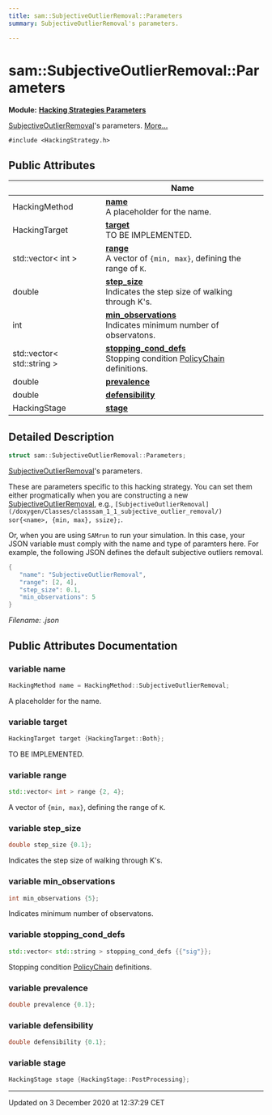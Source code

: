 ```yaml
---
title: sam::SubjectiveOutlierRemoval::Parameters
summary: SubjectiveOutlierRemoval's parameters.  

---
```


# sam::SubjectiveOutlierRemoval::Parameters


**Module:** **[Hacking Strategies Parameters](/doxygen/Modules/group___hacking_strategies_parameters/)**

[SubjectiveOutlierRemoval](/doxygen/Classes/classsam_1_1_subjective_outlier_removal/)'s parameters.  [More...](#detailed-description)


`#include <HackingStrategy.h>`















## Public Attributes

|                | Name           |
| -------------- | -------------- |
| HackingMethod | **[name](/doxygen/Classes/structsam_1_1_subjective_outlier_removal_1_1_parameters/#variable-name)** <br>A placeholder for the name.  |
| HackingTarget | **[target](/doxygen/Classes/structsam_1_1_subjective_outlier_removal_1_1_parameters/#variable-target)** <br>TO BE IMPLEMENTED.  |
| std::vector< int > | **[range](/doxygen/Classes/structsam_1_1_subjective_outlier_removal_1_1_parameters/#variable-range)** <br>A vector of `{min, max}`, defining the range of `K`.  |
| double | **[step_size](/doxygen/Classes/structsam_1_1_subjective_outlier_removal_1_1_parameters/#variable-step_size)** <br>Indicates the step size of walking through K's.  |
| int | **[min_observations](/doxygen/Classes/structsam_1_1_subjective_outlier_removal_1_1_parameters/#variable-min_observations)** <br>Indicates minimum number of observatons.  |
| std::vector< std::string > | **[stopping_cond_defs](/doxygen/Classes/structsam_1_1_subjective_outlier_removal_1_1_parameters/#variable-stopping_cond_defs)** <br>Stopping condition [PolicyChain](/doxygen/Classes/structsam_1_1_policy_chain/) definitions.  |
| double | **[prevalence](/doxygen/Classes/structsam_1_1_subjective_outlier_removal_1_1_parameters/#variable-prevalence)**  |
| double | **[defensibility](/doxygen/Classes/structsam_1_1_subjective_outlier_removal_1_1_parameters/#variable-defensibility)**  |
| HackingStage | **[stage](/doxygen/Classes/structsam_1_1_subjective_outlier_removal_1_1_parameters/#variable-stage)**  |






## Detailed Description

```cpp
struct sam::SubjectiveOutlierRemoval::Parameters;
```

[SubjectiveOutlierRemoval](/doxygen/Classes/classsam_1_1_subjective_outlier_removal/)'s parameters. 


























These are parameters specific to this hacking strategy. You can set them either progmatically when you are constructing a new [SubjectiveOutlierRemoval](/doxygen/Classes/classsam_1_1_subjective_outlier_removal/), e.g., `[SubjectiveOutlierRemoval](/doxygen/Classes/classsam_1_1_subjective_outlier_removal/) sor{<name>, {min, max}, ssize};`.

Or, when you are using `SAMrun` to run your simulation. In this case, your JSON variable must comply with the name and type of paramters here. For example, the following JSON defines the default subjective outliers removal.



```cpp
{
   "name": "SubjectiveOutlierRemoval",
   "range": [2, 4],
   "step_size": 0.1,
   "min_observations": 5
}
```

_Filename: .json_











## Public Attributes Documentation

### variable name

```cpp
HackingMethod name = HackingMethod::SubjectiveOutlierRemoval;
```

A placeholder for the name. 




























### variable target

```cpp
HackingTarget target {HackingTarget::Both};
```

TO BE IMPLEMENTED. 




























### variable range

```cpp
std::vector< int > range {2, 4};
```

A vector of `{min, max}`, defining the range of `K`. 




























### variable step_size

```cpp
double step_size {0.1};
```

Indicates the step size of walking through K's. 




























### variable min_observations

```cpp
int min_observations {5};
```

Indicates minimum number of observatons. 




























### variable stopping_cond_defs

```cpp
std::vector< std::string > stopping_cond_defs {{"sig"}};
```

Stopping condition [PolicyChain](/doxygen/Classes/structsam_1_1_policy_chain/) definitions. 




























### variable prevalence

```cpp
double prevalence {0.1};
```





























### variable defensibility

```cpp
double defensibility {0.1};
```





























### variable stage

```cpp
HackingStage stage {HackingStage::PostProcessing};
```

































-------------------------------

Updated on  3 December 2020 at 12:37:29 CET